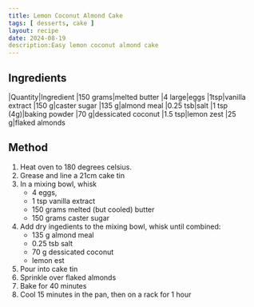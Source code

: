 ```yaml
---
title: Lemon Coconut Almond Cake
tags: [ desserts, cake ]
layout: recipe
date: 2024-08-19
description:Easy lemon coconut almond cake
---
```

## Ingredients

|Quantity|Ingredient
|150 grams|melted butter
|4 large|eggs
|1tsp|vanilla extract
|150 g|caster sugar
|135 g|almond meal
|0.25 tsb|salt
|1 tsp (4g)|baking powder
|70 g|dessicated coconut
|1.5 tsp|lemon zest
|25 g|flaked almonds


## Method

1. Heat oven to 180 degrees celsius.
2. Grease and line a 21cm cake tin
3. In a mixing bowl, whisk
    - 4 eggs,
    - 1 tsp vanilla extract
    - 150 grams melted (but cooled) butter
    - 150 grams caster sugar
4. Add dry ingedients to the mixing bowl, whisk until combined:
    - 135 g almond meal
    - 0.25 tsb salt
    - 70 g dessicated coconut
    - lemon est
5. Pour into cake tin
6. Sprinkle over flaked almonds
7. Bake for 40 minutes
8. Cool 15 minutes in the pan, then on a rack for 1 hour
